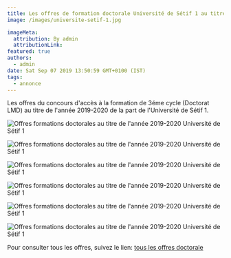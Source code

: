 ```yaml
---
title: Les offres de formation doctorale Université de Sétif 1 au titre de l'année 2019-2020.
image: /images/universite-setif-1.jpg

imageMeta:
  attribution: By admin
  attributionLink:
featured: true
authors:
  - admin
date: Sat Sep 07 2019 13:50:59 GMT+0100 (IST)
tags:
  - annonce
---
```

Les offres du concours d'accès à la formation de 3éme cycle (Doctorat LMD) au titre de l'année 2019-2020 de la part de  l'Université de Sétif 1.

![Offres formations doctorales au titre de l'année 2019-2020 Université de Sétif 1](/images/formations-doctorales-setif-1-2019-2020.jpg)

![Offres formations doctorales au titre de l'année 2019-2020 Université de Sétif 1](/images/formations-doctorales-setif-1-2019-2020-2.jpg)

![Offres formations doctorales au titre de l'année 2019-2020 Université de Sétif 1](/images/formations-doctorales-setif-1-2019-2020-3.jpg)

![Offres formations doctorales au titre de l'année 2019-2020 Université de Sétif 1](/images/formations-doctorales-setif-1-2019-2020-4.jpg)

![Offres formations doctorales au titre de l'année 2019-2020 Université de Sétif 1](/images/formations-doctorales-setif-1-2019-2020-5.jpg)

![Offres formations doctorales au titre de l'année 2019-2020 Université de Sétif 1](/images/formations-doctorales-setif-1-2019-2020-6.jpg)

Pour consulter tous les offres, suivez le lien: [tous les offres doctorale](/tous-les-offres-de-formations-doctorale-lmd-2019-2020/)
